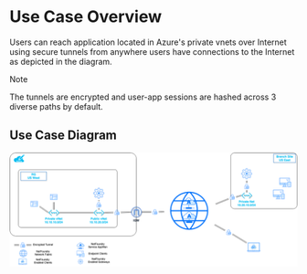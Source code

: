 
# Use Case Overview
Users can reach application located in Azure's private vnets over Internet using secure tunnels from anywhere users have connections to the Internet as depicted in the diagram.

> [!NOTE]
> The tunnels are encrypted and user-app sessions are hashed across 3 diverse paths by default.

## Use Case Diagram
![Image](../images/azureAppConnectivity-Azure-Apps.png)
